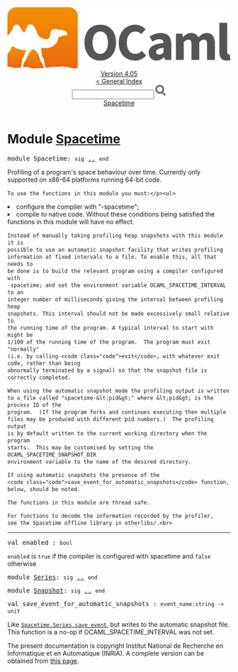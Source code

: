 <!-- ((! set title API !)) ((! set documentation !)) ((! set api !)) ((! set nobreadcrumb !)) -->
<div class="api"><header><nav class="toc brand"><a class="brand" href="https://ocaml.org/"><img src="colour-logo-gray.svg" class="svg" alt="OCaml"></a></nav><nav class="toc"><div class="toc_version"><a href="/docs" id="version-select">Version 4.05</a></div><a href="index.html">&lt; General Index</a><div class="api_search"><input type="text" name="apisearch" id="api_search" oninput="mySearch(false);" onkeypress="this.oninput();" onclick="this.oninput();" onpaste="this.oninput();">
<img src="search_icon.svg" alt="Search" class="svg" onclick="mySearch(false)"></div>
<div id="search_results"></div><div class="toc_title"><a href="#top">Spacetime</a></div><ul></ul></nav></header>

<h1>Module <a href="type_Spacetime.html">Spacetime</a></h1>

<pre><span class="keyword">module</span> Spacetime: <code class="code"><span class="keyword">sig</span></code> <a href="Spacetime.html">..</a> <code class="code"><span class="keyword">end</span></code></pre><div class="info module top">
Profiling of a program's space behaviour over time.
    Currently only supported on x86-64 platforms running 64-bit code.
<p>

    To use the functions in this module you must:</p><ul>
<li>configure the compiler with "-spacetime";</li>
<li>compile to native code.
    Without these conditions being satisfied the functions in this module
    will have no effect.</li>
</ul>

    Instead of manually taking profiling heap snapshots with this module it is
    possible to use an automatic snapshot facility that writes profiling
    information at fixed intervals to a file. To enable this, all that needs to
    be done is to build the relevant program using a compiler configured with
    -spacetime; and set the environment variable OCAML_SPACETIME_INTERVAL to an
    integer number of milliseconds giving the interval between profiling heap
    snapshots. This interval should not be made excessively small relative to
    the running time of the program. A typical interval to start with might be
    1/100 of the running time of the program.  The program must exit "normally"
    (i.e. by calling <code class="code">exit</code>, with whatever exit code, rather than being
    abnormally terminated by a signal) so that the snapshot file is
    correctly completed.
<p>

    When using the automatic snapshot mode the profiling output is written
    to a file called "spacetime-&lt;pid&gt;" where &lt;pid&gt; is the process ID of the
    program.  (If the program forks and continues executing then multiple
    files may be produced with different pid numbers.)  The profiling output
    is by default written to the current working directory when the program
    starts.  This may be customised by setting the OCAML_SPACETIME_SNAPSHOT_DIR
    environment variable to the name of the desired directory.
</p><p>

    If using automatic snapshots the presence of the
    <code class="code">save_event_for_automatic_snapshots</code> function, below, should be noted.
</p><p>

    The functions in this module are thread safe.
</p><p>

    For functions to decode the information recorded by the profiler,
    see the Spacetime offline library in otherlibs/.<br>
</p></div>
<hr width="100%">

<pre><span id="VALenabled"><span class="keyword">val</span> enabled</span> : <code class="type">bool</code></pre><div class="info ">
<code class="code">enabled</code> is <code class="code"><span class="keyword">true</span></code> if the compiler is configured with spacetime and <code class="code"><span class="keyword">false</span></code>
    otherwise<br>
</div>

<pre><span class="keyword">module</span> <a href="Spacetime.Series.html">Series</a>: <code class="code"><span class="keyword">sig</span></code> <a href="Spacetime.Series.html">..</a> <code class="code"><span class="keyword">end</span></code></pre>
<pre><span class="keyword">module</span> <a href="Spacetime.Snapshot.html">Snapshot</a>: <code class="code"><span class="keyword">sig</span></code> <a href="Spacetime.Snapshot.html">..</a> <code class="code"><span class="keyword">end</span></code></pre>
<pre><span id="VALsave_event_for_automatic_snapshots"><span class="keyword">val</span> save_event_for_automatic_snapshots</span> : <code class="type">event_name:string -&gt; unit</code></pre><div class="info ">
Like <a href="Spacetime.Series.html#VALsave_event"><code class="code"><span class="constructor">Spacetime</span>.<span class="constructor">Series</span>.save_event</code></a>, but writes to the automatic snapshot file.
    This function is a no-op if OCAML_SPACETIME_INTERVAL was not set.<br>
</div>
<div class="copyright">The present documentation is copyright Institut National de Recherche en Informatique et en Automatique (INRIA). A complete version can be obtained from <a href="http://caml.inria.fr/pub/docs/manual-ocaml/">this page</a>.</div></div>